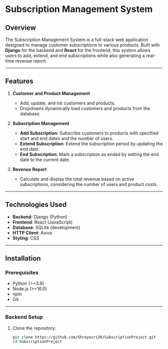 # **Subscription Management System**

## **Overview**
The Subscription Management System is a full-stack web application designed to manage customer subscriptions to various products. Built with **Django** for the backend and **React** for the frontend, this system allows users to add, extend, and end subscriptions while also generating a real-time revenue report.

---

## **Features**
1. **Customer and Product Management**
   - Add, update, and list customers and products.
   - Dropdowns dynamically load customers and products from the database.

2. **Subscription Management**
   - **Add Subscription**: Subscribe customers to products with specified start and end dates and the number of users.
   - **Extend Subscription**: Extend the subscription period by updating the end date.
   - **End Subscription**: Mark a subscription as ended by setting the end date to the current date.

3. **Revenue Report**
   - Calculate and display the total revenue based on active subscriptions, considering the number of users and product costs.

---

## **Technologies Used**
- **Backend**: Django (Python)
- **Frontend**: React (JavaScript)
- **Database**: SQLite (development) 
- **HTTP Client**: Axios
- **Styling**: CSS

---

## **Installation**

### **Prerequisites**
- Python (>=3.9)
- Node.js (>=16.0)
- npm 
- Git

---

### **Backend Setup**
1. Clone the repository:
   ```bash
   git clone https://github.com/Shreyasri30/SubscriptionProject.git
   cd SubscriptionProject
